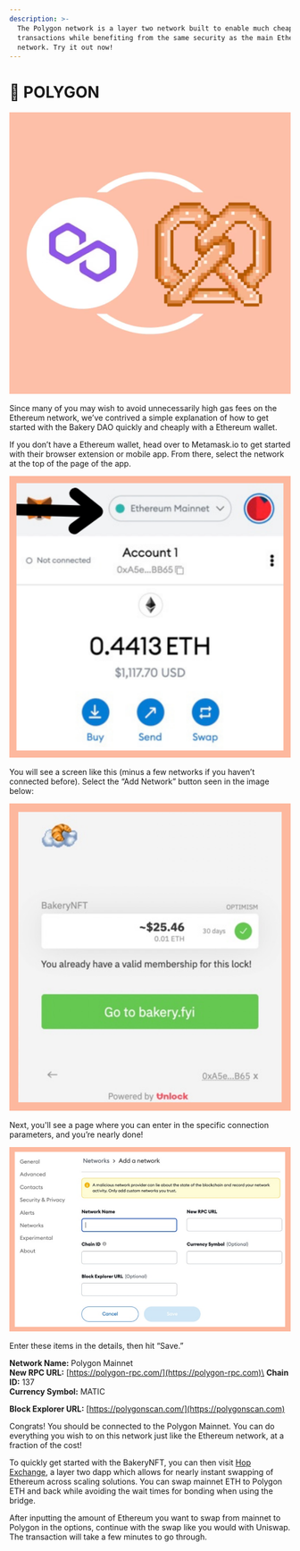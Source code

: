 ```yaml
---
description: >-
  The Polygon network is a layer two network built to enable much cheaper
  transactions while benefiting from the same security as the main Ethereum
  network. Try it out now!
---
```


# 🔗 POLYGON

![Polygon Pastry](../../.gitbook/assets/39C014A3-2506-4BC4-B8E9-8B84DBD88561.png)

Since many of you may wish to avoid unnecessarily high gas fees on the Ethereum network, we’ve contrived a simple explanation of how to get started with the Bakery DAO quickly and cheaply with a Ethereum wallet.&#x20;

If you don’t have a Ethereum wallet, head over to Metamask.io to get started with their browser extension or mobile app. From there, select the network at the top of the page of the app.

![Metamask Networks](<../../.gitbook/assets/image (15) (1) (1).png>)

You will see a screen like this (minus a few networks if you haven’t connected before). Select the “Add Network” button seen in the image below:

![Metamask Add Network Page](<../../.gitbook/assets/image (5) (1).png>)

Next, you'll see a page where you can enter in the specific connection parameters, and you’re nearly done!

![Configure Network Page](<../../.gitbook/assets/image (11) (1) (1).png>)

Enter these items in the details, then hit “Save.”

**Network Name:** Polygon Mainnet\
**New RPC URL:** [https://polygon-rpc.com/](https://polygon-rpc.com)\
**Chain ID:** 137\
**Currency Symbol:** MATIC

**Block Explorer URL:** [ ](https://polygonscan.com)[https://polygonscan.com/](https://polygonscan.com)

Congrats! You should be connected to the Polygon Mainnet. You can do everything you wish to on this network just like the Ethereum network, at a fraction of the cost!

To quickly get started with the BakeryNFT, you can then visit [Hop Exchange](https://hop.exchange), a layer two dapp which allows for nearly instant swapping of Ethereum across scaling solutions. You can swap mainnet ETH to Polygon ETH and back while avoiding the wait times for bonding when using the bridge.

After inputting the amount of Ethereum you want to swap from mainnet to Polygon in the options, continue with the swap like you would with Uniswap. The transaction will take a few minutes to go through.
